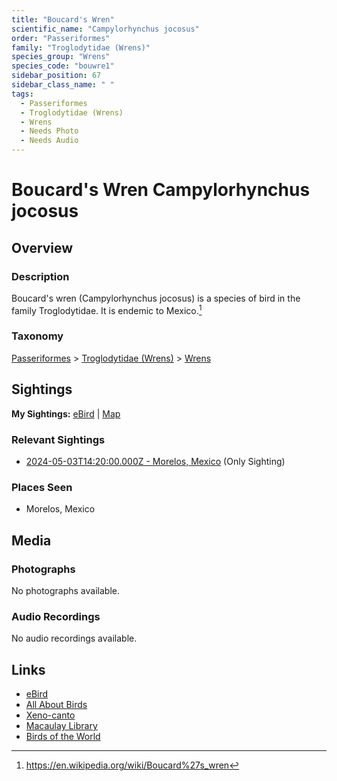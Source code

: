 ```yaml
---
title: "Boucard's Wren"
scientific_name: "Campylorhynchus jocosus"
order: "Passeriformes"
family: "Troglodytidae (Wrens)"
species_group: "Wrens"
species_code: "bouwre1"
sidebar_position: 67
sidebar_class_name: " "
tags: 
  - Passeriformes
  - Troglodytidae (Wrens)
  - Wrens
  - Needs Photo
  - Needs Audio
---
```


# Boucard's Wren <span className='sci_name'>Campylorhynchus jocosus</span>

## Overview

### Description
Boucard's wren (Campylorhynchus jocosus) is a species of bird in the family Troglodytidae. It is endemic to Mexico.[^1]

[^1]: https://en.wikipedia.org/wiki/Boucard%27s_wren

### Taxonomy
[Passeriformes](/tags/passeriformes) > [Troglodytidae (Wrens)](/tags/troglodytidae-wrens) > [Wrens](/tags/wrens)


## Sightings

**My Sightings:** [eBird](https://ebird.org/lifelist?r=world&time=life&spp=bouwre1) | [Map](/map?species_code=bouwre1)

### Relevant Sightings

* [2024-05-03T14:20:00.000Z - Morelos, Mexico](https://ebird.org/checklist/S171768235) (Only Sighting)

### Places Seen

* Morelos, Mexico



## Media
### Photographs
No photographs available.

### Audio Recordings
No audio recordings available.

## Links
* [eBird](https://ebird.org/species/bouwre1) 
* [All About Birds](https://www.allaboutbirds.org/guide/bouwre1) 
* [Xeno-canto](https://www.xeno-canto.org/species/campylorhynchus-jocosus) 
* [Macaulay Library](https://search.macaulaylibrary.org/catalog?taxonCode=bouwre1&sort=rating_rank_desc)
* [Birds of the World](https://birdsoftheworld.org/bow/species/bouwre1)
